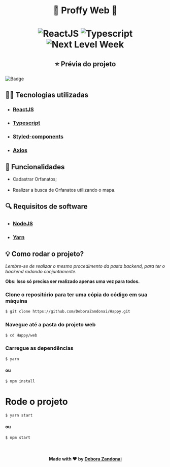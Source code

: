 <h1 align="center">🚀 Proffy Web 🚀</h1>

<h1 align=center>
  <div align=center>
  <img src="https://img.shields.io/badge/framework-reactjs-%234c87e6" alt="ReactJS"/>

  <img src="https://img.shields.io/badge/lang-typescript-success" alt="Typescript"/>

  <img src="https://img.shields.io/badge/madeIn-nlw%232-7159c1" alt="Next Level Week"/>
  <div>
</h1>

<h2 align=center>
  ⭐ Prévia do projeto
</h2>

![Badge](/github/web.gif)

<h2>
  👨‍💻 Tecnologias utilizadas
</h2>

<ul>
  <li><h3><a href="https://reactjs.org/">ReactJS</a></h3></li>
  <li><h3><a href="https://www.typescriptlang.org/">Typescript</a></h3></li>
  <li><h3><a href="https://styled-components.com/">Styled-components</a></h3></li>
  <li><h3><a href="https://github.com/axios/axios">Axios</a></h3></li>
</ul>

<h2>
  📄 Funcionalidades
</h2>

<ul>
  <li>Cadastrar Orfanatos;</li>
  <br />
  <li>Realizar a busca de Orfanatos utilizando o mapa.</li>
</ul>

<h2>
  🔍 Requisitos de software
</h2>

<ul>
  <li><h3><a href="https://nodejs.org/pt-br/">NodeJS</a></h3></li>
  <li><h3><a href="https://yarnpkg.com/">Yarn</a></h3></li>
</ul>

<h2>
  💡 Como rodar o projeto?
</h2>

<em>Lembre-se de realizar o mesmo procedimento da pasta backend, para ter o backend rodando conjuntamente.</em>

**Obs: Isso só precisa ser realizado apenas uma vez para todos.**

### Clone o repositório para ter uma cópia do código em sua máquina

```bash
$ git clone https://github.com/DeboraZandonai/Happy.git
```

### Navegue até a pasta do projeto web

```bash
$ cd Happy/web
```

### Carregue as dependências

```bash
$ yarn
```

#### ou

```bash
$ npm install
```

# Rode o projeto

```bash
$ yarn start
```

#### ou

```bash
$ npm start
```

<br />

<h4 align=center>Made with ❤️ by <a href="https://www.linkedin.com/in/debora-zandonai-4ab092195/">Debora Zandonai</a></h4>
